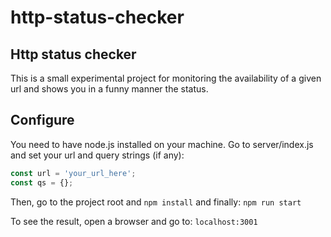 # http-status-checker
## Http status checker

This is a small experimental project for monitoring the availability of a given url and shows you in a funny manner the status.

## Configure
You need to have node.js installed on your machine.
Go to server/index.js and set your url and query strings (if any):
```javascript
const url = 'your_url_here';
const qs = {};
```
Then, go to the project root and ```npm install``` and finally: ```npm run start```

To see the result, open a browser and go to: ```localhost:3001```

